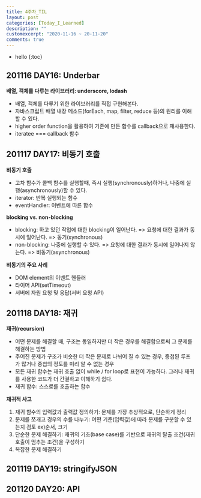 ```yaml
---
title: 4주차_TIL
layout: post
categories: [Today_I_Learned]
description: ""
customexcerpt: "2020-11-16 ~ 20-11-20"
comments: true
---
```


* hello
{:toc}


## 201116 DAY16: Underbar ##

 **배열, 객체를 다루는 라이브러리: underscore, lodash**
 - 배열, 객체를 다루기 위한 라이브러리를 직접 구현해본다.
 - 자바스크립트 배열 내장 메소드(forEach, map, filter, reduce 등)의 원리를 이해할 수 있다.
 - higher order function을 활용하여 기존에 만든 함수를 callback으로 재사용한다.
 - iteratee === callback 함수
 

## 201117 DAY17: 비동기 호출 ##

 **비동기 호출**
 - 고차 함수가 콜백 함수를 실행할때, 즉시 실행(synchronously)하거나, 나중에 실행(asynchronously)할 수 있다.
 - iterator: 반복 실행되는 함수
 - eventHandler: 이벤트에 따른 함수
 
 **blocking vs. non-blocking**
 - blocking: 하고 있던 작업에 대한 blocking이 일어난다. => 요청에 대한 결과가 동시에 일어난다. => 동기(synchronous)
 - non-blocking: 나중에 실행할 수 있다. => 요청에 대한 결과가 동시에 일어나지 않는다. => 비동기(asynchronous)
 
 **비동기의 주요 사례**
 - DOM element의 이벤트 헨들러
 - 타이머 API(setTimeout)
 - 서버에 자원 요청 및 응답(서버 요청 API)
 
 
 ## 201118 DAY18: 재귀 ##
 
  **재귀(recursion)**
 - 어떤 문제를 해결할 때, 구조는 동일하지만 더 작은 경우를 해결함으로써 그 문제를 해결하는 방법
 - 주어진 문제가 구조가 비슷한 더 작은 문제로 나뉘어 질 수 있는 경우, 중첩된 루프가 많거나 중첩의 정도를 미리 알 수 없는 경우
 - 모든 재귀 함수는 재귀 호출 없이 while / for loop로 표현이 가능하다. 그러나 재귀를 사용한 코드가 더 간결하고 이해하기 쉽다.
 - 재귀 함수: 스스로를 호출하는 함수
 
 **재귀적 사고**
 1. 재귀 함수의 입력값과 출력값 정의하기: 문제를 가장 추상적으로, 단순하게 정리
 2. 문제를 쪼개고 경우의 수를 나누기: 어떤 기준(입력값)에 따라 문제를 구분할 수 있는지 검토 ex)순서, 크기
 3. 단순한 문제 해결하기: 재귀의 기초(base case)를 기반으로 재귀의 탈출 조건(재귀 호출이 멈추는 조건)을 구성하기
 4. 복잡한 문제 해결하기
 
 
 ## 201119 DAY19: stringifyJSON ##
 
 
 ## 201120 DAY20: API ##
